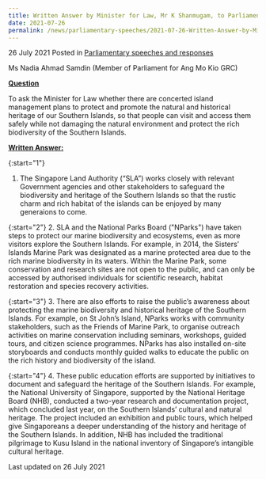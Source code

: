 ```yaml
---
title: Written Answer by Minister for Law, Mr K Shanmugam, to Parliamentary Question on Concerted Island Management - Plans to Protect and Promote Natural and Historical Heritage of Southern Islands
date: 2021-07-26
permalink: /news/parliamentary-speeches/2021-07-26-Written-Answer-by-Minister-for-Law-Mr-K-Shanmugam-to-PQ-on-Plans-to-Protect-and-Promote-Southern-Islands
---
```


26 July 2021 Posted in [Parliamentary speeches and responses](/news/parliamentary-speeches)

Ms Nadia Ahmad Samdin (Member of Parliament for Ang Mo Kio GRC)
  
**<b><u>Question</u></b>**  

To ask the Minister for Law whether there are concerted island management plans to protect and promote the natural and historical heritage of our Southern Islands, so that people can visit and access them safely while not damaging the natural environment and protect the rich biodiversity of the Southern Islands.

**<b><u>Written Answer:</u></b>**  

{:start="1"}
1.	The Singapore Land Authority (“SLA”) works closely with relevant Government agencies and other stakeholders to safeguard the biodiversity and heritage of the Southern Islands so that the rustic charm and rich habitat of the islands can be enjoyed by many generaions to come. 

{:start="2"}
2.	SLA and the National Parks Board ("NParks") have taken steps to protect our marine biodiversity and ecosystems, even as more visitors explore the Southern Islands. For example, in 2014, the Sisters’ Islands Marine Park was designated as a marine protected area due to the rich marine biodiversity in its waters. Within the Marine Park, some conservation and research sites are not open to the public, and can only be accessed by authorised individuals for scientific research, habitat restoration and species recovery activities.

{:start="3"}
3.	There are also efforts to raise the public’s awareness about protecting the marine biodiversity and historical heritage of the Southern Islands. For example, on St John’s Island, NParks works with community stakeholders, such as the Friends of Marine Park, to organise outreach activities on marine conservation including seminars, workshops, guided tours, and citizen science programmes. NParks has also installed on-site storyboards and conducts monthly guided walks to educate the public on the rich history and biodiversity of the island. 

{:start="4"}
4.	These public education efforts are supported by initiatives to document and safeguard the heritage of the Southern Islands. For example, the National University of Singapore, supported by the National Heritage Board (NHB), conducted a two-year research and documentation project, which concluded last year, on the Southern Islands’ cultural and natural heritage. The project included an exhibition and public tours, which helped give Singaporeans a deeper understanding of the history and heritage of the Southern Islands. In addition, NHB has included the traditional pilgrimage to Kusu Island in the national inventory of Singapore’s intangible cultural heritage.

<p class="right-side-updated">Last updated on 26 July 2021</p>
